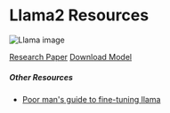 # Llama2 Resources
![Llama image](https://miro.medium.com/v2/resize:fit:1024/0*czFN5YeKh3CrwJbe.png)

[Research Paper](https://ai.meta.com/research/publications/llama-2-open-foundation-and-fine-tuned-chat-models/) 
[Download Model](https://ai.meta.com/resources/models-and-libraries/llama-downloads/)


##### Other Resources
- [Poor man's guide to fine-tuning llama](https://duarteocarmo.com/blog/fine-tune-llama-2-telegram)
